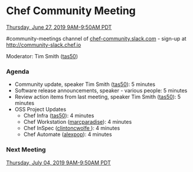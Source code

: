 # Chef Community Meeting

[Thursday, June 27, 2019 9AM-9:50AM PDT](http://everytimezone.com/#2019-06-27,240,cn3)

\#community-meetings channel of [chef-community.slack.com](http://chef-community.slack.com) - sign-up at <http://community-slack.chef.io>

Moderator: Tim Smith ([tas50](https://www.github.com/tas50/))

### Agenda
* Community update, speaker Tim Smith ([tas50](https://www.github.com/tas50/)): 5 minutes
* Software release announcements, speaker - various people: 5 minutes
* Review action items from last meeting, speaker Tim Smith ([tas50](https://www.github.com/tas50/)): 5 minutes
* OSS Project Updates
  * Chef Infra ([tas50](https://www.github.com/tas50/)): 4 minutes
  * Chef Workstation ([marcparadise](https://www.github.com/marcparadise/)): 4 minutes
  * Chef InSpec ([clintoncwolfe ](https://www.github.com/clintoncwolfe/)): 4 minutes
  * Chef Automate ([alexpop](https://www.github.com/alexpop/)): 4 minutes

### Next Meeting

[Thursday, July 04, 2019 9AM-9:50AM PDT](http://everytimezone.com/#2019-07-04,240,cn3)
